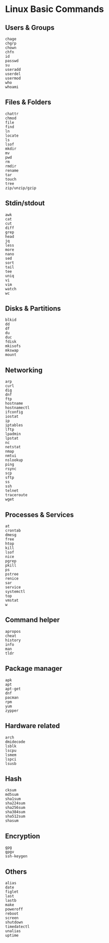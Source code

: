 # Linux Basic Commands

## Users & Groups

```shell
chage
chgrp
chown
chfn
id
passwd
su
useradd
userdel
usermod
who
whoami
```

## Files & Folders

```shell
chattr
chmod
file
find
ln
locate
ls
lsof
mkdir
mv
pwd
rm
rmdir
rename
tar
touch
tree
zip/unzip/gzip
```

## Stdin/stdout

```shell
awk
cat
cut
diff
grep
head
jq
less
more
nano
sed
sort
tail
tee
uniq
vi
vim
watch
wc
```

## Disks & Partitions

```shell
blkid
dd
df
du
duc
fdisk
mkisofs
mkswap
mount
```

## Networking

```shell
arp
curl
dig
dnf
ftp
hostname
hostnamectl
ifconfig
iostat
ip
iptables
lftp
lpadmin
lpstat
nc
netstat
nmap
nmtui
nslookup
ping
rsync
scp
sftp
ss
ssh
telnet
traceroute
wget
```

## Processes & Services

```shell
at
crontab
dmesg
free
htop
kill
lsof
nice
pgrep
pkill
ps
pstree
renice
sar
service
systemctl
top
vmstat
w
```

## Command helper

```shell
apropos
cheat
history
info
man
tldr
```

## Package manager

```shell
apk
apt
apt-get
dnf
pacman
rpm
yum
zypper
```

## Hardware related

```shell
arch
dmidecode
lsblk
lscpu
lsmem
lspci
lsusb
```

## Hash

```shell
cksum
md5sum
sha1sum
sha224sum
sha256sum
sha384sum
sha512sum
shasum
```

## Encryption

```shell
gpg
gpgv
ssh-keygen
```

## Others

```shell
alias
date
figlet
last
lastb
make
poweroff
reboot
screen
shutdown
timedatectl
unalias
uptime
```
